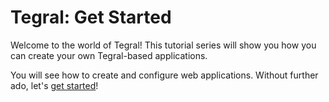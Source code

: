 # Tegral: Get Started

Welcome to the world of Tegral! This tutorial series will show you how you can create your own Tegral-based applications.

You will see how to create and configure web applications. Without further ado, let's [get started](/get-started/tutorial/step-1-hello-world.mdx)!
